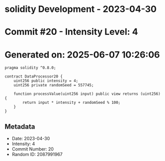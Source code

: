 ﻿# solidity Development - 2023-04-30
# Commit #20 - Intensity Level: 4
# Generated on: 2025-06-07 10:26:06
```solidity
pragma solidity ^0.8.0;

contract DataProcessor20 {
    uint256 public intensity = 4;
    uint256 private randomSeed = 557745;

    function processValue(uint256 input) public view returns (uint256) {
        return input * intensity + randomSeed % 100;
    }
}
```
## Metadata
- Date: 2023-04-30
- Intensity: 4
- Commit Number: 20
- Random ID: 2087991967
